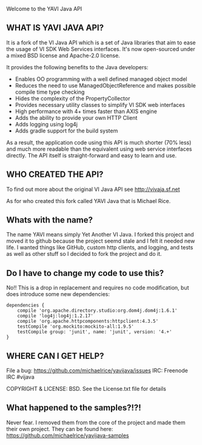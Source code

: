 Welcome to the YAVI Java API

## WHAT IS YAVI JAVA API?
It is a fork of the VI Java API which is a set of Java libraries that aim to ease the usage of VI 
SDK Web Services interfaces. It's now open-sourced under a mixed BSD license and Apache-2.0 license.

It provides the following benefits to the Java developers:
* Enables OO programming with a well defined managed object model
* Reduces the need to use ManagedObjectReference and makes possible 
  compile time type checking
* Hides the complexity of the PropertyCollector
* Provides necessary utility classes to simplify VI SDK web interfaces
* High performance with 4+ times faster than AXIS engine
* Adds the ability to provide your own HTTP Client
* Adds logging using log4j
* Adds gradle support for the build system

As a result, the application code using this API is much shorter (70% less) 
and much more readable than the equivalent using web service interfaces 
directly. The API itself is straight-forward and easy to learn and use. 

## WHO CREATED THE API?
To find out more about the original VI Java API see http://vivaja.sf.net

As for who created this fork called YAVI Java that is Michael Rice.


## Whats with the name?

The name YAVI means simply Yet Another VI Java. I forked this project and moved it to 
github because the project seemd stale and I felt it needed new life. I wanted things 
like GitHub, custom http clients, and logging, and tests as well as other stuff so I decided to 
fork the project and do it.


## Do I have to change my code to use this?

No!! This is a drop in replacement and requires no code modification, but does introduce some new
dependencies:

    dependencies {
        compile 'org.apache.directory.studio:org.dom4j.dom4j:1.6.1'
        compile 'log4j:log4j:1.2.17'
        compile 'org.apache.httpcomponents:httpclient:4.3.5'
        testCompile 'org.mockito:mockito-all:1.9.5'
        testCompile group: 'junit', name: 'junit', version: '4.+'
    }

## WHERE CAN I GET HELP?
File a bug: https://github.com/michaelrice/yavijava/issues
IRC: Freenode IRC #vijava 

COPYRIGHT & LICENSE:
BSD. See the License.txt file for details


## What happened to the samples?!?!

Never fear. I removed them from the core of the project and made them their own project. They can be found here: https://github.com/michaelrice/yavijava-samples


